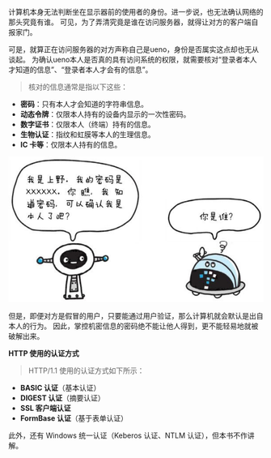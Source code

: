 计算机本身无法判断坐在显示器前的使用者的身份。进一步说，也无法确认网络的那头究竟有谁。
可见，为了弄清究竟是谁在访问服务器，就得让对方的客户端自报家门。

可是，就算正在访问服务器的对方声称自己是ueno，身份是否属实这点却也无从谈起。
为确认ueno本人是否真的具有访问系统的权限，就需要核对“登录者本人才知道的信息”、“登录者本人才会有的信息”。

> 核对的信息通常是指以下这些：

- **密码**：只有本人才会知道的字符串信息。
- **动态令牌**：仅限本人持有的设备内显示的一次性密码。
- **数字证书**：仅限本人（终端）持有的信息。
- **生物认证**：指纹和虹膜等本人的生理信息。
- **IC 卡等**：仅限本人持有的信息。

![img](./assets/01.png)

但是，即便对方是假冒的用户，只要能通过用户验证，那么计算机就会默认是出自本人的行为。
因此，掌控机密信息的密码绝不能让他人得到，更不能轻易地就被破解出来。

**HTTP 使用的认证方式**

> HTTP/1.1 使用的认证方式如下所示：
- **BASIC 认证**（基本认证）
- **DIGEST 认证**（摘要认证）
- **SSL 客户端认证**
- **FormBase 认证**（基于表单认证）

此外，还有 Windows 统一认证（Keberos 认证、NTLM 认证），但本书不作讲解。
